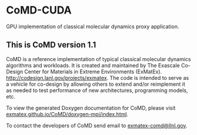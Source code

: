 CoMD-CUDA
====

GPU implementation of classical molecular dynamics proxy application.

This is CoMD version 1.1
------------------------

CoMD is a reference implementation of typical classical molecular
dynamics algorithms and workloads.  It is created and maintained by
The Exascale Co-Design Center for Materials in Extreme Environments
(ExMatEx).  http://codesign.lanl.gov/projects/exmatex.  The
code is intended to serve as a vehicle for co-design by allowing
others to extend and/or reimplement it as needed to test performance of 
new architectures, programming models, etc.

To view the generated Doxygen documentation for CoMD, please visit
<a href="http://exmatex.github.io/CoMD/doxygen-mpi/index.html">exmatex.github.io/CoMD/doxygen-mpi/index.html</a>.

To contact the developers of CoMD send email to exmatex-comd@llnl.gov.
